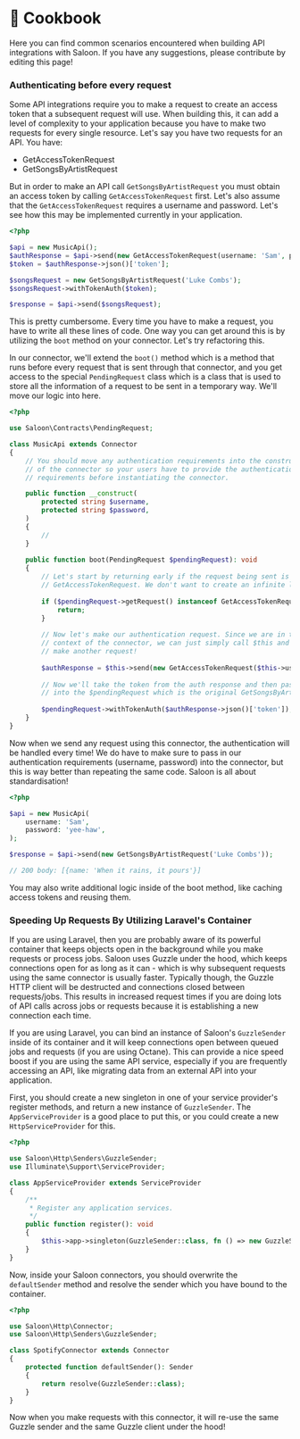 # 🍳 Cookbook

Here you can find common scenarios encountered when building API integrations with Saloon. If you have any suggestions, please contribute by editing this page!

### Authenticating before every request&#x20;

Some API integrations require you to make a request to create an access token that a subsequent request will use. When building this, it can add a level of complexity to your application because you have to make two requests for every single resource. Let's say you have two requests for an API. You have:

* GetAccessTokenRequest&#x20;
* GetSongsByArtistRequest

But in order to make an API call `GetSongsByArtistRequest` you must obtain an access token by calling `GetAccessTokenRequest` first. Let's also assume that the `GetAccessTokenRequest` requires a username and password. Let's see how this may be implemented currently in your application.

```php
<?php

$api = new MusicApi();
$authResponse = $api->send(new GetAccessTokenRequest(username: 'Sam', password: 'yee-haw'));
$token = $authResponse->json()['token'];

$songsRequest = new GetSongsByArtistRequest('Luke Combs');
$songsRequest->withTokenAuth($token);

$response = $api->send($songsRequest);
```

This is pretty cumbersome. Every time you have to make a request, you have to write all these lines of code. One way you can get around this is by utilizing the `boot` method on your connector. Let's try refactoring this.

In our connector, we'll extend the `boot()` method which is a method that runs before every request that is sent through that connector, and you get access to the special `PendingRequest` class which is a class that is used to store all the information of a request to be sent in a temporary way. We'll move our logic into here.&#x20;

```php
<?php

use Saloon\Contracts\PendingRequest;

class MusicApi extends Connector
{
    // You should move any authentication requirements into the constructor
    // of the connector so your users have to provide the authentication
    // requirements before instantiating the connector.

    public function __construct(
        protected string $username,
        protected string $password,
    )
    {
        //
    }
    
    public function boot(PendingRequest $pendingRequest): void
    {
        // Let's start by returning early if the request being sent is the
        // GetAccessTokenRequest. We don't want to create an infinite loop
    
        if ($pendingRequest->getRequest() instanceof GetAccessTokenRequest) {
            return;
        }
        
        // Now let's make our authentication request. Since we are in the
        // context of the connector, we can just simply call $this and
        // make another request!
        
        $authResponse = $this->send(new GetAccessTokenRequest($this->username, $this->password));
        
        // Now we'll take the token from the auth response and then pass it
        // into the $pendingRequest which is the original GetSongsByArtistRequest.
        
        $pendingRequest->withTokenAuth($authResponse->json()['token']);
    }
}
```

Now when we send any request using this connector, the authentication will be handled every time! We do have to make sure to pass in our authentication requirements (username, password) into the connector, but this is way better than repeating the same code. Saloon is all about standardisation!

```php
<?php

$api = new MusicApi(
    username: 'Sam',
    password: 'yee-haw',
);

$response = $api->send(new GetSongsByArtistRequest('Luke Combs'));

// 200 body: [{name: 'When it rains, it pours'}]
```

You may also write additional logic inside of the boot method, like caching access tokens and reusing them.&#x20;

### Speeding Up Requests By Utilizing Laravel's Container

If you are using Laravel, then you are probably aware of its powerful container that keeps objects open in the background while you make requests or process jobs. Saloon uses Guzzle under the hood, which keeps connections open for as long as it can - which is why subsequent requests using the same connector is usually faster. Typically though, the Guzzle HTTP client will be destructed and connections closed between requests/jobs. This results in increased request times if you are doing lots of API calls across jobs or requests because it is establishing a new connection each time.

If you are using Laravel, you can bind an instance of Saloon's `GuzzleSender` inside of its container and it will keep connections open between queued jobs and requests (if you are using Octane). This can provide a nice speed boost if you are using the same API service, especially if you are frequently accessing an API, like migrating data from an external API into your application.

First, you should create a new singleton in one of your service provider's register methods, and return a new instance of `GuzzleSender`. The `AppServiceProvider` is a good place to put this, or you could create a new `HttpServiceProvider` for this.

```php
<?php

use Saloon\Http\Senders\GuzzleSender;
use Illuminate\Support\ServiceProvider;

class AppServiceProvider extends ServiceProvider
{
    /**
     * Register any application services.
     */
    public function register(): void
    {
        $this->app->singleton(GuzzleSender::class, fn () => new GuzzleSender);
    }
}
```

Now, inside your Saloon connectors, you should overwrite the `defaultSender` method and resolve the sender which you have bound to the container.

```php
<?php

use Saloon\Http\Connector;
use Saloon\Http\Senders\GuzzleSender;

class SpotifyConnector extends Connector
{
    protected function defaultSender(): Sender
    {
        return resolve(GuzzleSender::class);
    }
}
```

Now when you make requests with this connector, it will re-use the same Guzzle sender and the same Guzzle client under the hood!
